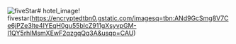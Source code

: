 ![fiveStar](https://github.com/user-attachments/assets/f668125b-7442-41ba-9afa-d403c36f76c7)# hotel_image!
fivestar(https://encryptedtbn0.gstatic.com/imagesq=tbn:ANd9GcSmg8V7Ce6jPZe3lte4IYEqH0gu55blcZ911gXsyvpGM-l1QY5rhlMsmXEwF2qzgqQq3A&usqp=CAU)
